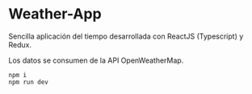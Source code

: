 # Weather-App

Sencilla aplicación del tiempo desarrollada con ReactJS (Typescript) y Redux.

Los datos se consumen de la API OpenWeatherMap.

```
npm i
npm run dev
```

